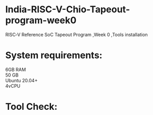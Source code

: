 # India-RISC-V-Chio-Tapeout-program-week0
RISC‑V Reference SoC Tapeout Program ,Week 0 ,Tools installation 
# System requirements:
6GB RAM <br/> 
50 GB<br/>
Ubuntu 20.04+ <br/>
4vCPU<br/>
# Tool Check:

